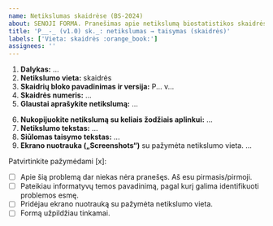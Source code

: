 ```yaml
---
name: Netikslumas skaidrėse (BS-2024)
about: SENOJI FORMA. Pranešimas apie netikslumą biostatistikos skaidrėse
title: 'P__-_ (v1.0) sk._: netikslumas → taisymas (skaidrės)'
labels: ['Vieta: skaidrės :orange_book:']
assignees: ''
---
```


<!--
  Temos PAVADINIME apibūdinkite netikslumo esmę, kuri padėtų KITIEMS 
  SKAITYTOJAMS GREITAI SUSIORIENTUOTI, kad apie šį netikslumą jau pranešta.
  1. Prašykite skaidrių bloko kodą (pvz., P01-4)
  2. Bloko versiją, pvz., (v.1.0). Jei versija neparašyta, tai ji yra 1.0.;
  3. Skaidrės numerį, pvz. sk.14, per kablelį gali būti nurodytos kelios skaidrės.
  4. Apibūdinkite netikslumo esmę. Jei galima, tokiu formatu: netikslumas → taisymas;
  Pvz.:
  „P01-4 (v1.0) sk.14: kopppiuteris → kompiuteris (skaidrės)“
  „P11-1 (v2.1) sk.1,5: praleistas žodis "tačiau" (skaidrės)“  # nurodytos kelios skaidrės


 Apačioje patvirtinkite pažymėdami [x], kad formą užpildėte tinkamai:
 Tarp [, x, ir ] tarpų neturi būti:
     GERAI:  [x]
     BLOGAI: [ x ], [ x], arba [x ]
 
 
 „GitHub“ svetainėje atsakymus rašykite „Write“, 
 o rezultatą (prieš siųsdami) peržiūrėkite „Preview“ kortelėje.
 

  Laukelyje „Dalykas“ įrašyti trumpąjį dalyko pavadinimą:
     - BS-2024, jei jūsų klausomas kursas yra „Biostatistika“;
     - R-2024,  jei jūsų klausomas kursas yra „Įvadas į duomenų analizę programa R (R-2024)“ 

 
Toliau užpildykite vietas, pažymėtas daugtaškiu.

Pildyti nereikia, jei:
    + rašybos klaida (netikslumas → taisymas) ir
    + netikslumo vietą identifikuojanti informacija matosi temos pavadinime, ir
    + pridėta ekrano nuotrauka (print-screen)
    
-->
 
1. **Dalykas:** ... <!-- Įrašyti vieną: BS-2024 arba R-2024 -->
2. **Netikslumo vieta:** skaidrės
3. **Skaidrių bloko pavadinimas ir versija:** P... v... <!-- PVZ., P04-1 v2.0 -->
4. **Skaidrės numeris:** ... <!-- NEREIKIA, jei matosi "print-screen'e" -->
5. **Glaustai aprašykite netikslumą:** ...
<!-- 5: loginė klaida, fakto klaida, skaičiavimo klaida, rašybos klaida, skyrybos klaida, nesuderinti linksniai ar pan.-->
6.  **Nukopijuokite netikslumą su keliais žodžiais aplinkui:** ... <!-- Naudojamas greitai paieškai dokumente -->
7. **Netikslumo tekstas:** ...
8. **Siūlomas taisymo tekstas:** ...
9. **Ekrano nuotrauka („Screenshots“)** su pažymėta netikslumo vieta. <!-- PRIVALOMA -->
...
<!-- Galite įkelti/įklijuoti paveikslą spausdami Ctrl+V -->



<!-- --------------------------------------- -->
Patvirtinkite pažymėdami [x]:

- [ ] Apie šią problemą dar niekas nėra pranešęs. Aš esu pirmasis/pirmoji.
- [ ] Pateikiau informatyvų temos pavadinimą, pagal kurį galima identifikuoti problemos esmę.
- [ ] Pridėjau ekrano nuotrauką su pažymėta netikslumo vieta.
- [ ] Formą užpildžiau tinkamai.
